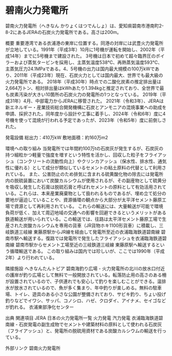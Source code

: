 # 碧南火力発電所

碧南火力発電所（へきなん かりょくはつでんしょ）は、愛知県碧南市港南町2-8-2にあるJERAの石炭火力発電所である。高さは200m。

概要
重要港湾である衣浦港の東岸に位置する。同港の対岸には武豊火力発電所が立地している。1991年（平成3年）10月に1号機が運転を開始し、2002年（平成14年）までに5号機まで建設された。
3号機は日本で初めて超々臨界圧のボイラーおよび蒸気タービンを採用し、主蒸気温度538℃、再熱蒸気温度593℃、主蒸気圧力24.1MPaである。4、5号機の出力は国内最大規模の100万kWであり、2011年（平成23年）現在、石炭火力としては国内最大、世界でも最大級の火力発電所である。
2018年（平成30年）時点での二酸化炭素の推定排出量は2,664万トン、相対排出量はkWhあたり1.394kgと推定されており、全世界で最も炭素汚染が大きい10箇所の石炭火力の発電所の1つとなっている。
2019年（平成31年）4月、中部電力からJERAに移管された。
2021年（令和3年）、JERAは新エネルギー・産業技術総合開発機構に石炭とアンモニアの混焼事業への助成を申請、採択された。同年度から設計や工事に着手し、2024年（令和6年）度に4号機を使って混焼が行われる予定であったが、2023年（令和5年）度に前倒しされた。

発電設備
総出力：410万kW
敷地面積：約160万m2

環境への取り組み
当発電所では年間約100万tの石炭灰が発生するが、石炭灰の持つ細粒かつ軽量で強度を増すという特性を活かし、回収した粒子をフライアッシュ（コンクリートの流動性向上）やクリンカアッシュ（保水性、排水性、通気性に優れる）として成分が類似しているセメントの粘土原料の代替として利用されている。
また、公害防止のため排気に含まれる硫黄酸化物の除去には発電所内の脱硫装置において炭酸カルシウムが使用されるが、その副産物として硫黄分を吸収し発生した石膏は脱硫石膏と呼ばれセメントの原料として有効活用されている。これらは、本来産業廃棄物として扱われるものであるが、埋め立て処分の要地が逼迫していることや、資源循環の観点から大部分が太平洋セメント藤原工場で資源として再利用されている。
これらの輸送には、大量輸送が可能で環境負荷が低く、加えて周辺地域の交通への影響を回避できるというメリットがある鉄道輸送が用いられている。この輸送では、往路は太平洋セメント藤原工場で生産された炭酸カルシウムを専用の貨車（JR貨物ホキ1100形貨車）に積載し、三岐鉄道三岐線 東藤原駅からJR線を経由して発電所至近の衣浦臨海鉄道碧南線 碧南市駅へ輸送する。復路では発電所で発生したフライアッシュを衣浦臨海鉄道碧南線 碧南市駅からセメント工場至近の三岐鉄道三岐線 東藤原駅へ輸送するという循環輸送である。
この取り組みは国内では珍しいが、ここでは1990年（平成2年）より行われている。

隣接施設
へきなんたんトピア
碧南海釣り広場 - 火力発電所の北川の放水口付近の護岸が釣り広場として無料で一般開放されている。転落防止用の高さのある柵が設置されているので、子供連れでも安心して釣りを楽しむことができる。温排水が放水されているので、魚が多く集まり、年中釣りが楽しめる。無料の駐車場、トイレ、遊具のある小さな公園が整備されており、サビキ釣り、ちょい投げ釣りなどでイワシ、サッパ、コノシロ、ハゼ、クロダイ、アイナメ、セイゴなどが釣れる。
衣浦東部浄化センター

出典
関連項目
JERA
日本の火力発電所一覧
火力発電
汽力発電
衣浦臨海鉄道碧南線 - 石炭発電の副生成物でセメントや建築材料の原料として使われる石炭灰（フライアッシュ）と、発電所の脱硫用資材である炭酸カルシウムの輸送を行っている。

外部リンク
碧南火力発電所